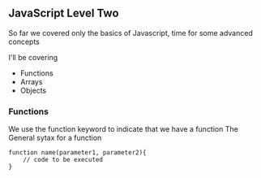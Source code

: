 ## JavaScript Level Two
So far we covered only the basics of Javascript, time for some advanced concepts

I'll be covering 

- Functions
- Arrays
- Objects

### Functions
We use the function keyword to indicate that we have a function
The General sytax for a function

```commandline
function name(parameter1, parameter2){
    // code to be executed
}
```
